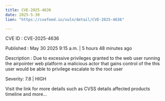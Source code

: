 ```yaml
---
title: CVE-2025-4636
date: 2025-5-30
lien: "https://cvefeed.io/vuln/detail/CVE-2025-4636"

---
```


CVE ID : CVE-2025-4636

Published :  May 30
2025
9:15 a.m. | 5 hours
48 minutes ago

Description : Due to excessive privileges granted to the web user running the airpointer web platform
a malicious actor that gains control of the this user would be able to privilege escalate to the root user

Severity: 7.8 | HIGH

Visit the link for more details
such as CVSS details
affected products
timeline
and more...

